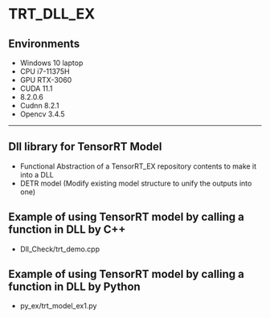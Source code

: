 # TRT_DLL_EX
## Environments
- Windows 10 laptop
- CPU i7-11375H
- GPU RTX-3060
- CUDA 11.1
- 8.2.0.6
- Cudnn 8.2.1
- Opencv 3.4.5
***

## Dll library for TensorRT Model 
* Functional Abstraction of a TensorRT_EX repository contents to make it into a DLL 
* DETR model (Modify existing model structure to unify the outputs into one)

## Example of using TensorRT model by calling a function in DLL by C++
* Dll_Check/trt_demo.cpp

## Example of using TensorRT model by calling a function in DLL by Python
* py_ex/trt_model_ex1.py


